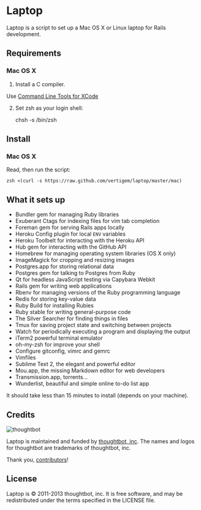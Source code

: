 Laptop
======

Laptop is a script to set up a Mac OS X or Linux laptop for Rails development.

Requirements
------------

### Mac OS X

1) Install a C compiler.

Use [Command Line Tools for XCode](https://developer.apple.com/downloads/index.action)

2) Set zsh as your login shell:

    chsh -s /bin/zsh


Install
-------

### Mac OS X

Read, then run the script:

    zsh <(curl -s https://raw.github.com/vertigem/laptop/master/mac)

What it sets up
---------------

* Bundler gem for managing Ruby libraries
* Exuberant Ctags for indexing files for vim tab completion
* Foreman gem for serving Rails apps locally
* Heroku Config plugin for local `ENV` variables
* Heroku Toolbelt for interacting with the Heroku API
* Hub gem for interacting with the GitHub API
* Homebrew for managing operating system libraries (OS X only)
* ImageMagick for cropping and resizing images
* Postgres.app for storing relational data
* Postgres gem for talking to Postgres from Ruby
* Qt for headless JavaScript testing via Capybara Webkit
* Rails gem for writing web applications
* Rbenv for managing versions of the Ruby programming language
* Redis for storing key-value data
* Ruby Build for installing Rubies
* Ruby stable for writing general-purpose code
* The Silver Searcher for finding things in files
* Tmux for saving project state and switching between projects
* Watch for periodically executing a program and displaying the output
* iTerm2 powerful terminal emulator
* oh-my-zsh for improve your shell
* Configure gitconfig, vimrc and gemrc
* Vimfiles
* Sublime Text 2, the elegant and powerful editor
* Mou.app, the missing Markdown editor for web developers
* Transmission.app, torrents...
* Wunderlist, beautiful and simple online to-do list app


It should take less than 15 minutes to install (depends on your machine).

Credits
-------

![thoughtbot](http://thoughtbot.com/assets/tm/logo.png)

Laptop is maintained and funded by [thoughtbot, inc](http://thoughtbot.com/community).
The names and logos for thoughtbot are trademarks of thoughtbot, inc.

Thank you, [contributors](/thoughtbot/laptop/graphs/contributors)!

License
-------

Laptop is © 2011-2013 thoughtbot, inc. It is free software, and may be
redistributed under the terms specified in the LICENSE file.
